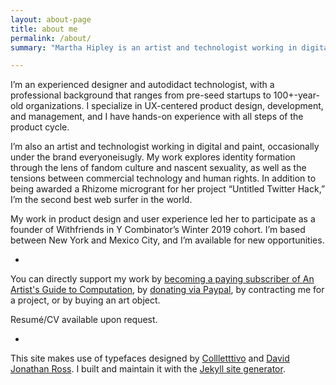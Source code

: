 ```yaml
---
layout: about-page
title: about me
permalink: /about/
summary: "Martha Hipley is an artist and technologist working in digital and paint, based in Mexico City."

---
```


I’m an experienced designer and autodidact technologist, with a professional background that ranges from pre-seed startups to 100+-year-old organizations. I specialize in UX-centered product design, development, and management, and I have hands-on experience with all steps of the product cycle.

I’m also an artist and technologist working in digital and paint, occasionally under the brand everyoneisugly. My work explores identity formation through the lens of fandom culture and nascent sexuality, as well as the tensions between commercial technology and human rights. In addition to being awarded a Rhizome microgrant for her project “Untitled Twitter Hack,” I’m the second best web surfer in the world. 

My work in product design and user experience led her to participate as a founder of Withfriends in Y Combinator’s Winter 2019 cohort. I’m based between New York and Mexico City, and I’m available for new opportunities.

-

You can directly support my work by [becoming a paying subscriber of An Artist's Guide to Computation](https://artistsguidetocomputation.substack.com/about), by [donating via Paypal](www.paypal.com/donate/?token=3NVfjTQAuT6uNp_cG2OVhIJZGXgtLy_bq4ez32ALaped125Q1D7G8QbwdFg22EGQUs69y0), by contracting me for a project, or by buying an art object.


Resumé/CV available upon request.

-

This site makes use of typefaces designed by [Collletttivo](http://collletttivo.it) and [David Jonathan Ross](https://fontofthemonth.club). I built and maintain it with the [Jekyll site generator](https://jekyllrb.com).
